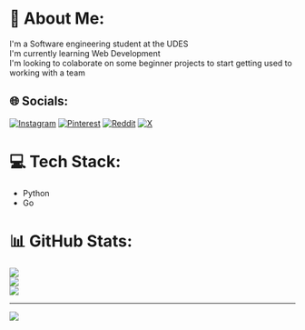 # 💫 About Me:
I'm a Software engineering student at the UDES<br>I'm currently learning Web Development<br>I'm looking to colaborate on some beginner projects to start getting used to working with a team<br>


## 🌐 Socials:
[![Instagram](https://img.shields.io/badge/Instagram-%23E4405F.svg?logo=Instagram&logoColor=white)](https://instagram.com/andres_14agst) [![Pinterest](https://img.shields.io/badge/Pinterest-%23E60023.svg?logo=Pinterest&logoColor=white)](https://pinterest.com/ลηdrés) [![Reddit](https://img.shields.io/badge/Reddit-%23FF4500.svg?logo=Reddit&logoColor=white)](https://reddit.com/user/4D_Axolotl) [![X](https://img.shields.io/badge/X-black.svg?logo=X&logoColor=white)](https://x.com/@anvidgm14) 

# 💻 Tech Stack:
- Python
- Go

# 📊 GitHub Stats:
![](https://github-readme-stats.vercel.app/api?username=AnvidMora1408&theme=dark&hide_border=false&include_all_commits=true&count_private=false)<br/>
![](https://github-readme-streak-stats.herokuapp.com/?user=AnvidMora1408&theme=dark&hide_border=false)<br/>
![](https://github-readme-stats.vercel.app/api/top-langs/?username=AnvidMora1408&theme=dark&hide_border=false&include_all_commits=true&count_private=false&layout=compact)

---
[![](https://visitcount.itsvg.in/api?id=AnvidMora1408&icon=2&color=1)](https://visitcount.itsvg.in)

<!-- Proudly created with GPRM ( https://gprm.itsvg.in ) -->
